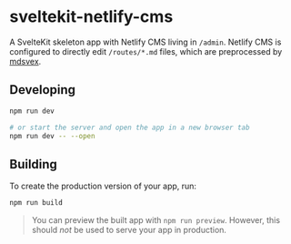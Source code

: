 # sveltekit-netlify-cms

A SvelteKit skeleton app with Netlify CMS living in `/admin`. Netlify CMS is configured to directly edit `/routes/*.md` files, which are preprocessed by [mdsvex](https://mdsvex.com).

## Developing

```bash
npm run dev

# or start the server and open the app in a new browser tab
npm run dev -- --open
```

## Building

To create the production version of your app, run:

```bash
npm run build
```

> You can preview the built app with `npm run preview`. However, this should _not_ be used to serve your app in production.
